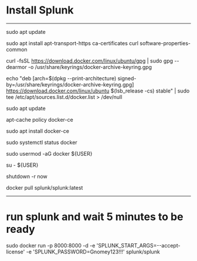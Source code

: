 # Install Splunk
---
sudo apt update

sudo apt install apt-transport-https ca-certificates curl software-properties-common

curl -fsSL https://download.docker.com/linux/ubuntu/gpg | sudo gpg --dearmor -o /usr/share/keyrings/docker-archive-keyring.gpg

echo "deb [arch=$(dpkg --print-architecture) signed-by=/usr/share/keyrings/docker-archive-keyring.gpg] https://download.docker.com/linux/ubuntu $(lsb_release -cs) stable" | sudo tee /etc/apt/sources.list.d/docker.list > /dev/null

sudo apt update

apt-cache policy docker-ce

sudo apt install docker-ce

sudo systemctl status docker

sudo usermod -aG docker ${USER}

su - ${USER}

shutdown -r now

docker pull splunk/splunk:latest

---

# run splunk and wait 5 minutes to be ready
 sudo docker run -p 8000:8000 -d -e 'SPLUNK_START_ARGS=--accept-license' -e 'SPLUNK_PASSWORD=Gnomey123!!!' splunk/splunk


